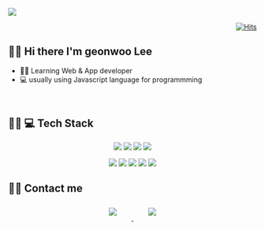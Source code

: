 <p>
<img src="https://capsule-render.vercel.app/api?type=waving&color=timeGradient&height=200&section=header&text=Leegeonwoo%20Github&fontSize=90&fontColor=05C7F2&animation=twinkling" />

<p/>


<p align="right">
  <div align=right>
	
  [![Hits](https://hits.seeyoufarm.com/api/count/incr/badge.svg?url=https%3A%2F%2Fgithub.com%2FGeonwoo-Lee&count_bg=%2379C83D&title_bg=%23555555&icon=&icon_color=%23E7E7E7&title=hits&edge_flat=false)](https://hits.seeyoufarm.com)
	
  </div>
</p>


## 👋🏻 Hi there  I'm geonwoo Lee

- 👦🏻   Learning Web & App developer
- 💻    usually using Javascript language for programmming

<br>





## 👦🏻 💻 Tech Stack 

<p align="center">
    <img src="https://img.shields.io/badge/Javascript-ffb13b?style=flat-square&logo=javascript&logoColor=white"/>
    <img src="https://img.shields.io/badge/HTML-E34F26?style=flat-square&logo=html5&logoColor=white"/>
    <img src="https://img.shields.io/badge/CSS-1572B6?style=flat-square&logo=css3&logoColor=white"/>
    <img src="https://img.shields.io/badge/SCSS-FD728D?style=flat-square&logo=scss3&logoColor=white"/>
</p>

<p align="center">
    <img src="https://img.shields.io/badge/Node-339933?style=flat-square&logo=node.js&logoColor=white"/>
    <img src="https://img.shields.io/badge/React-61DAFB?style=flat-square&logo=react&logoColor=white"/>
    <img src="https://img.shields.io/badge/Tech%20Blog-11B48A?style=flat-square&logo=Vimeo&logoColor=white&link=https://velog.io/@lee_geon_woo4336"/>
    <img src="https://img.shields.io/badge/Typescript-blue"/>
	<img src="https://img.shields.io/badge/Vue-green"/>
</p>



	
	
## 💁‍♂️	Contact me

<div align="center">
    <a href="guncow4336@gmail.com">
        <img 
            src="https://img.shields.io/badge/Gmail-D14836?style=for-the-badge&logo=gmail&logoColor=white&link=https://instagram.com/leejieuns2/"
            style="height: auto; margin-left: 20px; margin-right: 20px; padding: 10px;"/>
    </a>
    <a href="https://www.instagram.com/co____ow/">
        <img 
            src="https://img.shields.io/badge/Instagram-E4405F?style=for-the-badge&logo=instagram&logoColor=white&link=https://instagram.com/leejieuns2/"
            style="height: auto; margin-left: 20px; margin-right: 20px; padding: 10px;"/>
    </a>
    
</div>
